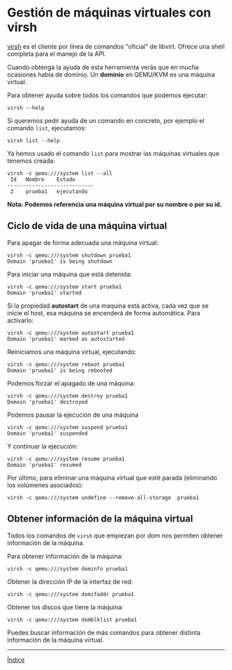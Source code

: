 # Gestión de máquinas virtuales con virsh

[virsh](https://libvirt.org/manpages/virsh.html) es el cliente por línea de comandos "oficial" de libvirt. Ofrece una shell completa para el manejo de la API.

Cuando obtenga la ayuda de esta herramienta verás que en mucha ocasiones habla de dominio. Un **dominio** en QEMU/KVM es una máquina virtual.

Para obtener ayuda sobre todos los comandos que podemos ejecutar:

```
virsh --help
```

Si queremos pedir ayuda de un comando en concreto, por ejemplo el comando `list`, ejecutamos:

```
virsh list --help
```

Ya hemos usado el comando `list` para mostrar las máquinas virtuales que tenemos creada:

```
virsh -c qemu:///system list --all
 Id   Nombre    Estado
----------------------------
 2    prueba1   ejecutando
```

**Nota: Podemos referencia una máquina virtual por su nombre o por su id.**

## Ciclo de vida de una máquina virtual

Para apagar de forma adecuada una máquina virtual:

```
virsh -c qemu:///system shutdown prueba1
Domain 'prueba1' is being shutdown
```

Para iniciar una máquina que está detenida:

```
virsh -c qemu:///system start prueba1
Domain 'prueba1' started
```

Si la propiedad **autostart** de una maquina está activa, cada vez que se inicie el host, esa máquina se encenderá de forma automática. Para activarlo:

```
virsh -c qemu:///system autostart prueba1
Domain 'prueba1' marked as autostarted
```

Reiniciamos una máquina virtual, ejecutando:

```
virsh -c qemu:///system reboot prueba1
Domain 'prueba1' is being rebooted
```

Podemos forzar el apagado de una máquina:

```
virsh -c qemu:///system destroy prueba1
Domain 'prueba1' destroyed
```

Podemos pausar la ejecución de una máquina

```
virsh -c qemu:///system suspend prueba1
Domain 'prueba1' suspended
```

Y continuar la ejecución:

```
virsh -c qemu:///system resume prueba1
Domain 'prueba1' resumed
```

Por último, para eliminar una máquina virtual que esté parada (eliminando los volúmenes asociados):

```
virsh -c qemu:///system undefine --remove-all-storage  prueba1
```

## Obtener información de la máquina virtual

Todos los comandos de `virsh` que empiezan por *dom* nos permiten obtener información de la máquina. 

Para obtener información de la máquina:

```
virsh -c qemu:///system dominfo prueba1 
```

Obtener la dirección IP de la interfaz de red:

```
virsh -c qemu:///system domifaddr prueba1
```

Obtener los discos que tiene la máquina:

```
virsh -c qemu:///system domblklist prueba1
```

Puedes buscar información de más comandos para obtener distinta información de la máquina virtual.



---

[Índice](https://github.com/josedom24/curso_virtualizacion_linux)

